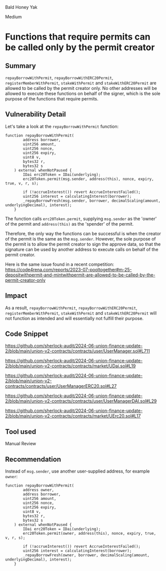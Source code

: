 Bald Honey Yak

Medium

# Functions that require permits can be called only by the permit creator

## Summary
`repayBorrowWithPermit`, `repayBorrowWithERC20Permit`, `registerMemberWithPermit`, `stakeWithPermit` and `stakeWithERC20Permit` are allowed to be called by the permit creator only. No other addresses will be allowed to execute these functions on behalf of the signer, which is the sole purpose of the functions that require permits.

## Vulnerability Detail
Let's take a look at the `repayBorrowWithPermit` function:
```solidity
function repayBorrowWithPermit(
        address borrower,
        uint256 amount,
        uint256 nonce,
        uint256 expiry,
        uint8 v,
        bytes32 r,
        bytes32 s
    ) external whenNotPaused {
        IDai erc20Token = IDai(underlying);
        erc20Token.permit(msg.sender, address(this), nonce, expiry, true, v, r, s);

        if (!accrueInterest()) revert AccrueInterestFailed();
        uint256 interest = calculatingInterest(borrower);
        _repayBorrowFresh(msg.sender, borrower, decimalScaling(amount, underlyingDecimal), interest);
    }
```

The function calls `erc20Token.permit`, supplying `msg.sender` as the 'owner' of the permit and `address(this)` as the 'spender' of the permit.

Therefore, the only way the functions can be successful is when the creator of the permit is the same as the `msg.sender`. However, the sole purpose of the permit is to allow the permit creator to sign the approve data, so that the signature can be used by another address to execute calls on behalf of the permit creator.

Here is the same issue found in a recent competition: https://code4rena.com/reports/2023-07-pooltogether#m-25-depositwithpermit-and-mintwithpermit-are-allowed-to-be-called-by-the-permit-creator-only

## Impact
As a result, `repayBorrowWithPermit`, `repayBorrowWithERC20Permit`, `registerMemberWithPermit`, `stakeWithPermit` and `stakeWithERC20Permit` will not function as intended and will essentially not fulfill their purpose.

## Code Snippet

https://github.com/sherlock-audit/2024-06-union-finance-update-2/blob/main/union-v2-contracts/contracts/user/UserManager.sol#L711

https://github.com/sherlock-audit/2024-06-union-finance-update-2/blob/main/union-v2-contracts/contracts/market/UDai.sol#L19

https://github.com/sherlock-audit/2024-06-union-finance-update-2/blob/main/union-v2-contracts/contracts/user/UserManagerERC20.sol#L27

https://github.com/sherlock-audit/2024-06-union-finance-update-2/blob/main/union-v2-contracts/contracts/user/UserManagerDAI.sol#L29

https://github.com/sherlock-audit/2024-06-union-finance-update-2/blob/main/union-v2-contracts/contracts/market/UErc20.sol#L17

## Tool used

Manual Review

## Recommendation
Instead of `msg.sender`, use another user-supplied address, for example `owner`:
```solidity
function repayBorrowWithPermit(
        address owner,
        address borrower,
        uint256 amount,
        uint256 nonce,
        uint256 expiry,
        uint8 v,
        bytes32 r,
        bytes32 s
    ) external whenNotPaused {
        IDai erc20Token = IDai(underlying);
        erc20Token.permit(owner, address(this), nonce, expiry, true, v, r, s);

        if (!accrueInterest()) revert AccrueInterestFailed();
        uint256 interest = calculatingInterest(borrower);
        _repayBorrowFresh(owner, borrower, decimalScaling(amount, underlyingDecimal), interest);
    }
```
